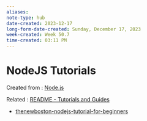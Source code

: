 ```yaml
---
aliases: 
note-type: hub
date-created: 2023-12-17
long-form-date-created: Sunday, December 17, 2023
week-created: Week 50.7
time-created: 03:11 PM
---
```


# NodeJS Tutorials

Created from : [Node.js](../4-hub-notes-🚉/Node.js.md)

Related : [README - Tutorials and Guides](../tutorials-guides-and-online-courses/README.md)

- [thenewboston-nodejs-tutorial-for-beginners](../tutorials-guides-and-online-courses/thenewboston-nodejs-tutorial-for-beginners/thenewboston-nodejs-tutorial-for-beginners.md)

